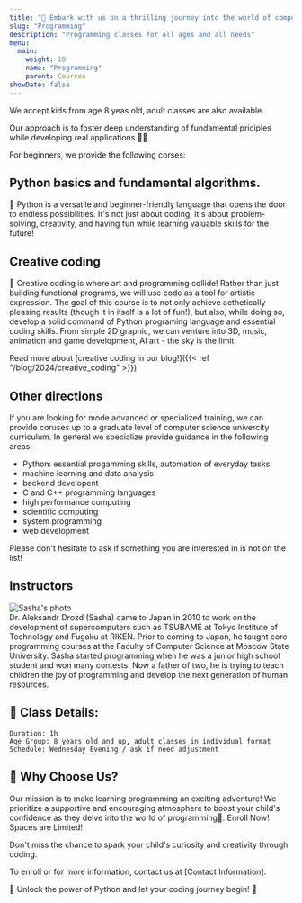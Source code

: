 ```yaml
---
title: "🚀 Embark with us on a thrilling journey into the world of computer programming!"
slug: "Programming"
description: "Programming classes for all ages and all needs"
menu:
  main:
    weight: 10
    name: "Programming"
    parent: Courses
showDate: false
---
```


We accept kids from age 8 yeas old, adult classes are also available.

Our approach is to foster deep understanding of fundamental priciples while developing real applications 👩‍💻.

For beginners, we provide the following corses:

## Python basics and fundamental algorithms.

🐍 Python is a versatile and beginner-friendly language that opens the door to endless possibilities. It's not just about coding; it's about problem-solving, creativity, and having fun while learning valuable skills for the future!

## Creative coding

🎨 Creative coding is where art and programming collide!
Rather than just building functional programs, we will use code as a tool for artistic expression.
The goal of this course is to not only achieve aethetically pleasing results (though it in itself is a lot of fun!),
but also, while doing so, develop a solid command of Python programing language and essential coding skills.
From simple 2D graphic, we can venture into 3D, music, animation and game development, AI art - the sky is the limit.

Read more about [creative coding in our blog!]({{< ref "/blog/2024/creative_coding" >}})

## Other directions

If you are looking for mode advanced or specialized training, we can provide coruses up to a graduate level of computer science univercity curriculum.
In general we specialize provide guidance in the following areas:

- Python: essential progamming skills, automation of everyday tasks
- machine learning and data analysis
- backend developent
- C and C++ programming languages
- high performance computing
- scientific computing
- system programming
- web development

Please don't hesitate to ask if something you are interested in is not on the list!

## Instructors
<div class="">
    <div class="md:flex mt-0">
      <div class="md:shrink-0 mt=0 mr-4" >
        <img class="w-full object-cover md:h-full md:w-48 mt-0"
         src="/images/sasha.jpg"
         alt="Sasha's photo">
      </div>
      <div class="">
        Dr. Aleksandr Drozd (Sasha) came  to Japan in 2010 to work on the development of supercomputers such as TSUBAME at Tokyo Institute of Technology and Fugaku at RIKEN. Prior to coming to Japan, he taught core programming courses at the Faculty of Computer Science at Moscow State University. Sasha started programming when he was a junior high school student and won many contests. Now a father of two, he is trying to teach children the joy of programming and develop the next generation of human resources.
      </div>
    </div>
  </div>

## 📅 Class Details:

    Duration: 1h
    Age Group: 8 years old and up, adult classes in individual format
    Schedule: Wednesday Evening / ask if need adjustment

## 🌟 Why Choose Us?

Our mission is to make learning programming an exciting adventure! We prioritize a supportive and encouraging atmosphere to boost your child's confidence as they delve into the world of programming🎉.  Enroll Now! Spaces are Limited!

Don't miss the chance to spark your child's curiosity and creativity through coding.

To enroll or for more information, contact us at [Contact Information].

🚀 Unlock the power of Python and let your coding journey begin! 🚀
